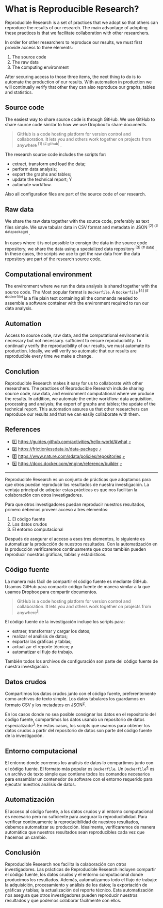 # What is Reproducible Research?

Reproducible Research is a set of practices that we adopt so that others can reproduce the results
of our research. The main advantage of adopting these practices is that we facilitate collaboration
with other researchers.

In order for other researchers to reproduce our results, we must first provide access to three
elements:

1. The source code
1. The raw data
1. The computing environment

After securing access to those three items, the next thing to do is to automate the production of
our results. With automation in production we will continually verify that other they can also
reproduce our graphs, tables and statistics.

## Source code

The easiest way to share source code is through GitHub. We use GitHub to share source code similar
to how we use Dropbox to share documents.

> GitHub is a code hosting platform for version control and collaboration. It lets you and others
> work together on projects from anywhere <sup id = "1"> [1] (# github) </sup>.

The research source code includes the scripts for:

- extract, transform and load the data;
- perform data analysis;
- export the graphs and tables;
- update the technical report; Y
- automate workflow.

Also all configuration files are part of the source code of our research.

## Raw data

We share the raw data together with the source code, preferably as text files simple. We save
tabular data in CSV format and metadata in JSON <sup id = "2"> [2] (# datapackage) </sup>.

In cases where it is not possible to consign the data in the source code repository, we share the
data using a specialized data repository <sup id = "3"> [3] (# data) </sup>. In these cases, the
scripts we use to get the raw data from the data repository are part of the research source code.

## Computational environment

The environment where we run the data analysis is shared together with the source code. The Most
popular format is `Dockerfile`. A `Dockerfile` <sup id =" 4 "> [4] (# dockerfile) </sup> is a file
plain text containing all the commands needed to assemble a software container with the environment
required to run our data analysis.

## Automation

Access to source code, raw data, and the computational environment is necessary but not necessary.
sufficient to ensure reproducibility. To continually verify the reproducibility of our results, we
must automate its production. Ideally, we will verify so automatic that our results are reproducible
every time we make a change.

## Conclution

Reproducible Research makes it easy for us to collaborate with other researchers. The practices of
Reproducible Research include sharing source code, raw data, and environment computational where we
produce the results. In addition, we automate the entire workflow: data acquisition, processing and
analysis; the export of graphs and tables; the update of the technical report. This automation
assures us that other researchers can reproduce our results and that we can easily collaborate with
them.

## References

- <a name="github">1️⃣</a> https://guides.github.com/activities/hello-world/#what [⤴️](#1)
- <a name="datapackage">2️⃣</a> https://frictionlessdata.io/data-package [⤴️](#2)
- <a name="datos">3️⃣</a> https://www.nature.com/sdata/policies/repositories [⤴️](#3)
- <a name="dockerfile">4️⃣</a> https://docs.docker.com/engine/reference/builder [⤴️](#4)

---

Reproducible Research es un conjunto de prácticas que adoptamos para que otros puedan reproducir los
resultados de nuestra investigación. La ventaja principal de adoptar estas prácticas es que nos
facilitan la colaboración con otros investigadores.

Para que otros investigadores puedan reproducir nuestros resultados, primero debemos proveer acceso
a tres elementos:

1. El código fuente
1. Los datos crudos
1. El entorno computacional

Después de asegurar el acceso a esos tres elementos, lo siguiente es automatizar la producción de
nuestros resultados. Con la automatización en la producción verificaremos continuamente que otros
también pueden reproducir nuestras gráficas, tablas y estadísticos.

## Código fuente

La manera más fácil de compartir el código fuente es mediante GitHub. Usamos GitHub para compartir
código fuente de manera similar a la que usamos Dropbox para compartir documentos.

> GitHub is a code hosting platform for version control and collaboration. It lets you and others
> work together on projects from anywhere<sup id="1">[1](#github)</sup>.

El código fuente de la investigación incluye los scripts para:

- extraer, transformar y cargar los datos;
- realizar el análisis de datos;
- exportar las gráficas y tablas;
- actualizar el reporte técnico; y
- automatizar el flujo de trabajo.

También todos los archivos de configuración son parte del código fuente de nuestra investigación.

## Datos crudos

Compartimos los datos crudos junto con el código fuente, preferentemente como archivos de texto
simple. Los datos tabulares los guardamos en formato CSV y los metadatos en JSON<sup
id="2">[2](#datapackage)</sup>.

En los casos donde no sea posible consignar los datos en el repositorio del código fuente,
compartimos los datos usando un repositorio de datos especializado<sup id="3">[3](#datos)</sup>. En
estos casos, los scripts que usamos para obtener los datos crudos a partir del repositorio de datos
son parte del código fuente de la investigación.

## Entorno computacional

El entorno donde corremos los análisis de datos lo compartimos junto con el código fuente. El
formato más popular es `Dockerfile`. Un `Dockerfile`<sup id="4">[4](#dockerfile)</sup> es un archivo
de texto simple que contiene todos los comandos necesarios para ensamblar un contenedor de software
con el entorno requerido para ejecutar nuestros análisis de datos.

## Automatización

El acceso al código fuente, a los datos crudos y al entorno computacional es necesario pero no
suficiente para asegurar la reproducibilidad. Para verificar continuamente la reproducibilidad de
nuestros resultados, debemos automatizar su producción. Idealmente, verificaremos de manera
automática que nuestros resultados sean reproducibles cada vez que hacemos un cambio.

## Conclusión

Reproducible Research nos facilita la colaboración con otros investigadores. Las prácticas de
Reproducible Research incluyen compartir el código fuente, los datos crudos y el entorno
computacional donde producimos los resultados. Además, automatizamos todo el flujo de trabajo: la
adquisición, procesamiento y análisis de los datos; la exportación de gráficas y tablas; la
actualización del reporte técnico. Esta automatización nos asegura que otros investigadores pueden
reproducir nuestros resultados y que podemos colaborar fácilmente con ellos.
